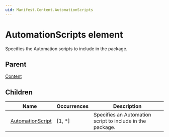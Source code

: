 ```yaml
---
uid: Manifest.Content.AutomationScripts
---
```


# AutomationScripts element

Specifies the Automation scripts to include in the package.

## Parent

[Content](xref:Manifest.Content)

## Children

|Name|Occurrences|Description|
|--- |--- |--- |
|&nbsp;&nbsp;[AutomationScript](xref:Manifest.Content.AutomationScripts.AutomationScript)|[1, *]|Specifies an Automation script to include in the package.|
